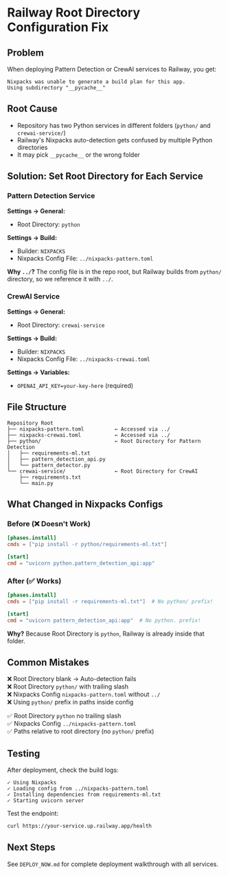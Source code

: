# Railway Root Directory Configuration Fix

## Problem
When deploying Pattern Detection or CrewAI services to Railway, you get:
```
Nixpacks was unable to generate a build plan for this app.
Using subdirectory "__pycache__"
```

## Root Cause
- Repository has two Python services in different folders (`python/` and `crewai-service/`)
- Railway's Nixpacks auto-detection gets confused by multiple Python directories
- It may pick `__pycache__` or the wrong folder

## Solution: Set Root Directory for Each Service

### Pattern Detection Service

**Settings → General:**
- Root Directory: `python`

**Settings → Build:**
- Builder: `NIXPACKS`
- Nixpacks Config File: `../nixpacks-pattern.toml`

**Why `../`?** The config file is in the repo root, but Railway builds from `python/` directory, so we reference it with `../`.

### CrewAI Service

**Settings → General:**
- Root Directory: `crewai-service`

**Settings → Build:**
- Builder: `NIXPACKS`
- Nixpacks Config File: `../nixpacks-crewai.toml`

**Settings → Variables:**
- `OPENAI_API_KEY=your-key-here` (required)

## File Structure

```
Repository Root
├── nixpacks-pattern.toml          ← Accessed via ../
├── nixpacks-crewai.toml           ← Accessed via ../
├── python/                        ← Root Directory for Pattern Detection
│   ├── requirements-ml.txt
│   ├── pattern_detection_api.py
│   └── pattern_detector.py
└── crewai-service/                ← Root Directory for CrewAI
    ├── requirements.txt
    └── main.py
```

## What Changed in Nixpacks Configs

### Before (❌ Doesn't Work)
```toml
[phases.install]
cmds = ["pip install -r python/requirements-ml.txt"]

[start]
cmd = "uvicorn python.pattern_detection_api:app"
```

### After (✅ Works)
```toml
[phases.install]
cmds = ["pip install -r requirements-ml.txt"]  # No python/ prefix!

[start]
cmd = "uvicorn pattern_detection_api:app"  # No python. prefix!
```

**Why?** Because Root Directory is `python`, Railway is already inside that folder.

## Common Mistakes

❌ Root Directory blank → Auto-detection fails  
❌ Root Directory `python/` with trailing slash  
❌ Nixpacks Config `nixpacks-pattern.toml` without `../`  
❌ Using `python/` prefix in paths inside config

✅ Root Directory `python` no trailing slash  
✅ Nixpacks Config `../nixpacks-pattern.toml`  
✅ Paths relative to root directory (no `python/` prefix)

## Testing

After deployment, check the build logs:
```
✓ Using Nixpacks
✓ Loading config from ../nixpacks-pattern.toml
✓ Installing dependencies from requirements-ml.txt
✓ Starting uvicorn server
```

Test the endpoint:
```bash
curl https://your-service.up.railway.app/health
```

## Next Steps

See `DEPLOY_NOW.md` for complete deployment walkthrough with all services.
